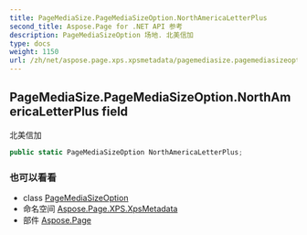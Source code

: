 ```yaml
---
title: PageMediaSize.PageMediaSizeOption.NorthAmericaLetterPlus
second_title: Aspose.Page for .NET API 参考
description: PageMediaSizeOption 场地. 北美信加
type: docs
weight: 1150
url: /zh/net/aspose.page.xps.xpsmetadata/pagemediasize.pagemediasizeoption/northamericaletterplus/
---
```

## PageMediaSize.PageMediaSizeOption.NorthAmericaLetterPlus field

北美信加

```csharp
public static PageMediaSizeOption NorthAmericaLetterPlus;
```

### 也可以看看

* class [PageMediaSizeOption](../)
* 命名空间 [Aspose.Page.XPS.XpsMetadata](../../pagemediasize.pagemediasizeoption/)
* 部件 [Aspose.Page](../../../)


